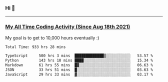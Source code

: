 ### Hi 🙂

---

### <a href="https://wakatime.com/@Eroxl">My All Time Coding Activity (Since Aug 18th 2021)</a>
My goal is to get to 10,000 hours eventually :)
<!--START_SECTION:waka-->

```txt
Total Time: 933 hrs 28 mins

TypeScript     500 hrs 3 mins  █████████████▒░░░░░░░░░░░   53.57 %
Python         143 hrs 10 mins ████░░░░░░░░░░░░░░░░░░░░░   15.34 %
Markdown       61 hrs 55 mins  █▓░░░░░░░░░░░░░░░░░░░░░░░   06.63 %
JSON           33 hrs 51 mins  █░░░░░░░░░░░░░░░░░░░░░░░░   03.63 %
JavaScript     29 hrs 33 mins  ▓░░░░░░░░░░░░░░░░░░░░░░░░   03.17 %
```

<!--END_SECTION:waka-->
